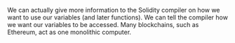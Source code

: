 We can actually give more information to the Solidity compiler on how we want to use our variables (and later functions). We can tell the compiler how we want our variables to be accessed. Many blockchains, such as Ethereum, act as one monolithic computer.
